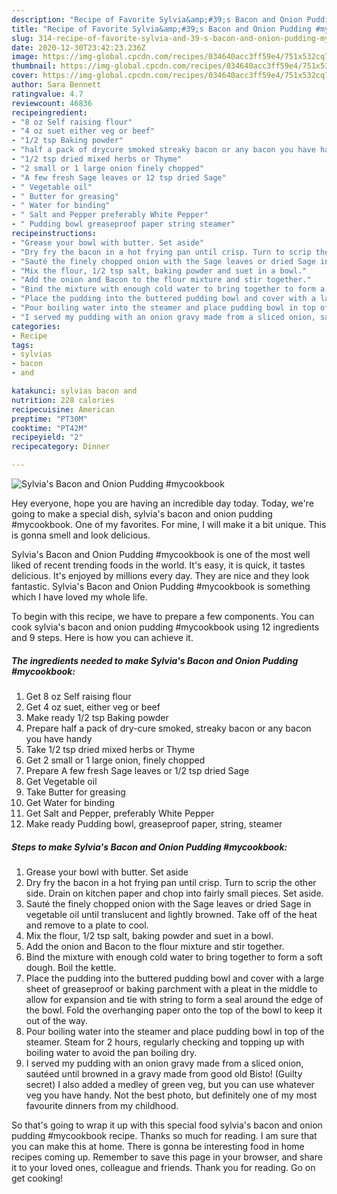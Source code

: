 ```yaml
---
description: "Recipe of Favorite Sylvia&amp;#39;s Bacon and Onion Pudding #mycookbook"
title: "Recipe of Favorite Sylvia&amp;#39;s Bacon and Onion Pudding #mycookbook"
slug: 314-recipe-of-favorite-sylvia-and-39-s-bacon-and-onion-pudding-mycookbook
date: 2020-12-30T23:42:23.236Z
image: https://img-global.cpcdn.com/recipes/034640acc3ff59e4/751x532cq70/sylvias-bacon-and-onion-pudding-mycookbook-recipe-main-photo.jpg
thumbnail: https://img-global.cpcdn.com/recipes/034640acc3ff59e4/751x532cq70/sylvias-bacon-and-onion-pudding-mycookbook-recipe-main-photo.jpg
cover: https://img-global.cpcdn.com/recipes/034640acc3ff59e4/751x532cq70/sylvias-bacon-and-onion-pudding-mycookbook-recipe-main-photo.jpg
author: Sara Bennett
ratingvalue: 4.7
reviewcount: 46836
recipeingredient:
- "8 oz Self raising flour"
- "4 oz suet either veg or beef"
- "1/2 tsp Baking powder"
- "half a pack of drycure smoked streaky bacon or any bacon you have handy"
- "1/2 tsp dried mixed herbs or Thyme"
- "2 small or 1 large onion finely chopped"
- "A few fresh Sage leaves or 12 tsp dried Sage"
- " Vegetable oil"
- " Butter for greasing"
- " Water for binding"
- " Salt and Pepper preferably White Pepper"
- " Pudding bowl greaseproof paper string steamer"
recipeinstructions:
- "Grease your bowl with butter. Set aside"
- "Dry fry the bacon in a hot frying pan until crisp. Turn to scrip the other side. Drain on kitchen paper and chop into fairly small pieces. Set aside."
- "Sauté the finely chopped onion with the Sage leaves or dried Sage in vegetable oil until translucent and lightly browned. Take off of the heat and remove to a plate to cool."
- "Mix the flour, 1/2 tsp salt, baking powder and suet in a bowl."
- "Add the onion and Bacon to the flour mixture and stir together."
- "Bind the mixture with enough cold water to bring together to form a soft dough. Boil the kettle."
- "Place the pudding into the buttered pudding bowl and cover with a large sheet of greaseproof or baking parchment with a pleat in the middle to allow for expansion and tie with string to form a seal around the edge of the bowl. Fold the overhanging paper onto the top of the bowl to keep it out of the way."
- "Pour boiling water into the steamer and place pudding bowl in top of the steamer. Steam for 2 hours, regularly checking and topping up with boiling water to avoid the pan boiling dry."
- "I served my pudding with an onion gravy made from a sliced onion, sautéed until browned in a gravy made from good old Bisto! (Guilty secret) I also added a medley of green veg, but you can use whatever veg you have handy. Not the best photo, but definitely one of my most favourite dinners from my childhood."
categories:
- Recipe
tags:
- sylvias
- bacon
- and

katakunci: sylvias bacon and 
nutrition: 228 calories
recipecuisine: American
preptime: "PT30M"
cooktime: "PT42M"
recipeyield: "2"
recipecategory: Dinner

---
```



![Sylvia&#39;s Bacon and Onion Pudding #mycookbook](https://img-global.cpcdn.com/recipes/034640acc3ff59e4/751x532cq70/sylvias-bacon-and-onion-pudding-mycookbook-recipe-main-photo.jpg)

Hey everyone, hope you are having an incredible day today. Today, we're going to make a special dish, sylvia&#39;s bacon and onion pudding #mycookbook. One of my favorites. For mine, I will make it a bit unique. This is gonna smell and look delicious.



Sylvia&#39;s Bacon and Onion Pudding #mycookbook is one of the most well liked of recent trending foods in the world. It's easy, it is quick, it tastes delicious. It's enjoyed by millions every day. They are nice and they look fantastic. Sylvia&#39;s Bacon and Onion Pudding #mycookbook is something which I have loved my whole life.


To begin with this recipe, we have to prepare a few components. You can cook sylvia&#39;s bacon and onion pudding #mycookbook using 12 ingredients and 9 steps. Here is how you can achieve it.

<!--inarticleads1-->

##### The ingredients needed to make Sylvia&#39;s Bacon and Onion Pudding #mycookbook:

1. Get 8 oz Self raising flour
1. Get 4 oz suet, either veg or beef
1. Make ready 1/2 tsp Baking powder
1. Prepare half a pack of dry-cure smoked, streaky bacon or any bacon you have handy
1. Take 1/2 tsp dried mixed herbs or Thyme
1. Get 2 small or 1 large onion, finely chopped
1. Prepare A few fresh Sage leaves or 1/2 tsp dried Sage
1. Get  Vegetable oil
1. Take  Butter for greasing
1. Get  Water for binding
1. Get  Salt and Pepper, preferably White Pepper
1. Make ready  Pudding bowl, greaseproof paper, string, steamer




<!--inarticleads2-->

##### Steps to make Sylvia&#39;s Bacon and Onion Pudding #mycookbook:

1. Grease your bowl with butter. Set aside
1. Dry fry the bacon in a hot frying pan until crisp. Turn to scrip the other side. Drain on kitchen paper and chop into fairly small pieces. Set aside.
1. Sauté the finely chopped onion with the Sage leaves or dried Sage in vegetable oil until translucent and lightly browned. Take off of the heat and remove to a plate to cool.
1. Mix the flour, 1/2 tsp salt, baking powder and suet in a bowl.
1. Add the onion and Bacon to the flour mixture and stir together.
1. Bind the mixture with enough cold water to bring together to form a soft dough. Boil the kettle.
1. Place the pudding into the buttered pudding bowl and cover with a large sheet of greaseproof or baking parchment with a pleat in the middle to allow for expansion and tie with string to form a seal around the edge of the bowl. Fold the overhanging paper onto the top of the bowl to keep it out of the way.
1. Pour boiling water into the steamer and place pudding bowl in top of the steamer. Steam for 2 hours, regularly checking and topping up with boiling water to avoid the pan boiling dry.
1. I served my pudding with an onion gravy made from a sliced onion, sautéed until browned in a gravy made from good old Bisto! (Guilty secret) I also added a medley of green veg, but you can use whatever veg you have handy. Not the best photo, but definitely one of my most favourite dinners from my childhood.




So that's going to wrap it up with this special food sylvia&#39;s bacon and onion pudding #mycookbook recipe. Thanks so much for reading. I am sure that you can make this at home. There is gonna be interesting food in home recipes coming up. Remember to save this page in your browser, and share it to your loved ones, colleague and friends. Thank you for reading. Go on get cooking!
